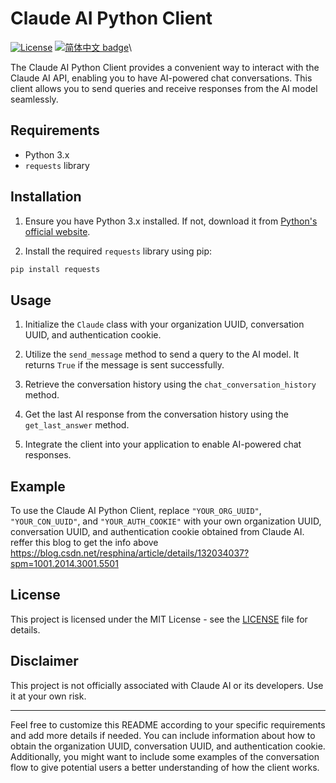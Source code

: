 # Claude AI Python Client
[![License](https://img.shields.io/badge/License-MIT-blue.svg)](LICENSE)
[![简体中文 badge](https://img.shields.io/badge/%E7%AE%80%E4%BD%93%E4%B8%AD%E6%96%87-Simplified%20Chinese-blue)](./README_ZH.md)\



The Claude AI Python Client provides a convenient way to interact with the Claude AI API, enabling you to have AI-powered chat conversations. This client allows you to send queries and receive responses from the AI model seamlessly.

## Requirements

- Python 3.x
- `requests` library

## Installation

1. Ensure you have Python 3.x installed. If not, download it from [Python's official website](https://www.python.org/downloads/).

2. Install the required `requests` library using pip:

```bash
pip install requests
```

## Usage

1. Initialize the `Claude` class with your organization UUID, conversation UUID, and authentication cookie.

2. Utilize the `send_message` method to send a query to the AI model. It returns `True` if the message is sent successfully.

3. Retrieve the conversation history using the `chat_conversation_history` method.

4. Get the last AI response from the conversation history using the `get_last_answer` method.

5. Integrate the client into your application to enable AI-powered chat responses.

## Example
To use the Claude AI Python Client, replace `"YOUR_ORG_UUID"`, `"YOUR_CON_UUID"`, and `"YOUR_AUTH_COOKIE"` with your own organization UUID, conversation UUID, and authentication cookie obtained from Claude AI.
reffer this blog to get the info above  https://blog.csdn.net/resphina/article/details/132034037?spm=1001.2014.3001.5501

## License

This project is licensed under the MIT License - see the [LICENSE](LICENSE) file for details.

## Disclaimer

This project is not officially associated with Claude AI or its developers. Use it at your own risk.

---

Feel free to customize this README according to your specific requirements and add more details if needed. You can include information about how to obtain the organization UUID, conversation UUID, and authentication cookie. Additionally, you might want to include some examples of the conversation flow to give potential users a better understanding of how the client works.


